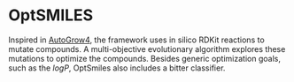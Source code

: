 # OptSMILES

Inspired in [AutoGrow4](https://durrantlab.pitt.edu/autogrow4/), the framework uses in silico RDKit reactions to mutate compounds. A multi-objective evolutionary algorithm explores these mutations to optimize the compounds. Besides generic optimization goals, such as the *logP*, OptSmiles also includes a bitter classifier.   
